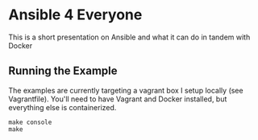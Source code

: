 # Ansible 4 Everyone
This is a short presentation on Ansible and what it can do in tandem with Docker

## Running the Example
The examples are currently targeting a vagrant box I setup locally (see Vagrantfile).
You'll need to have Vagrant and Docker installed, but everything else is containerized.
```
make console
make
```

